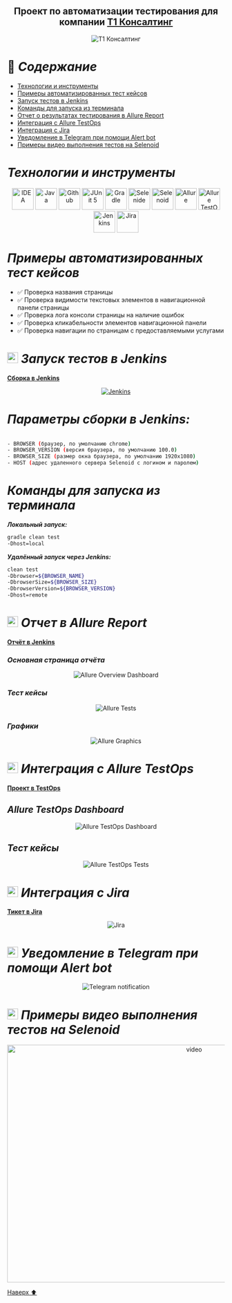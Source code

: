 
<h2 align="center"> Проект по автоматизации тестирования для компании <a target="_blank" href="https://www.t1-consulting.ru">Т1 Консалтинг</a> </h2>

<p align="center">
<img title="Т1 Консалтинг" src="images/T1-Consulting.png">
</p>


<a name="наверх"></a>

# :green_book: *Содержание*

+ [Технологии и инструменты](#Technology)
+ [Примеры автоматизированных тест кейсов](#TestCases)
+ [Запуск тестов в Jenkins](#Jenkins)
+ [Команды для запуска из терминала](#SystemProperty)
+ [Отчет о результатах тестирования в Allure Report](#AllureReport)
+ [Интеграция с Allure TestOps](#AllureTestOps)
+ [Интеграция с Jira](#Jira)
+ [Уведомление в Telegram при помощи Alert bot](#Telegram)
+ [Примеры видео выполнения тестов на Selenoid](#Selenoid)


<h1 align="left">
<a name="Technology"><i>Технологии и инструменты</i></a>
</h1>

<p align="center">  
<a href="https://www.jetbrains.com/idea/"><img src="images/Intelij_IDEA.svg" width="50" height="50"  alt="IDEA"/></a>  
<a href="https://www.java.com/"><img src="images/Java.svg" width="50" height="50"  alt="Java"/></a>  
<a href="https://github.com/"><img src="images/Github.svg" width="50" height="50"  alt="Github"/></a>  
<a href="https://junit.org/junit5/"><img src="images/JUnit5.svg" width="50" height="50"  alt="JUnit 5"/></a>  
<a href="https://gradle.org/"><img src="images/Gradle.svg" width="50" height="50"  alt="Gradle"/></a>  
<a href="https://selenide.org/"><img src="images/Selenide.svg" width="50" height="50"  alt="Selenide"/></a>  
<a href="https://aerokube.com/selenoid/"><img src="images/Selenoid.svg" width="50" height="50"  alt="Selenoid"/></a>  
<a href="https://github.com/allure-framework/allure2"><img src="images/Allure_Report.svg" width="50" height="50"  alt="Allure"/></a> 
<a href="https://qameta.io/"><img src="images/AllureTestOps.svg" width="50" height="50"  alt="Allure TestOps"/></a>   
<a href="https://www.jenkins.io/"><img src="images/Jenkins.svg" width="50" height="50"  alt="Jenkins"/></a>  
<a href="https://www.atlassian.com/ru/software/jira/"><img src="images/Jira.svg" width="50" height="50"  alt="Jira"/></a>  
</p>


<h1 align="left">
<a name="TestCases"><i>Примеры автоматизированных тест кейсов</i></a>
</h1>

- :white_check_mark: Проверка названия страницы
- :white_check_mark: Проверка видимости текстовых элементов в навигационной панели страницы
- :white_check_mark: Проверка лога консоли страницы на наличие ошибок
- :white_check_mark: Проверка кликабельности элементов навигационной панели
- :white_check_mark: Проверка навигации по страницам с предоставляемыми услугами


<h1 align="left">
<img src="images/Jenkins.svg" width="25" height="25" alt="Jenkins"/>  <a name="Jenkins"><i>Запуск тестов в Jenkins</i></a>
</h1>

<a target="_blank" href="https://jenkins.autotests.cloud/job/qa_guru_diplom_UI_tests/">**Сборка в Jenkins**</a>
<p align="center">  
<a href="https://jenkins.autotests.cloud/job/qa_guru_diplom_Mobile_tests/"><img src="images/JenkinsJob.png" alt="Jenkins"/></a>  
</p>




# *Параметры сборки в Jenkins:*
```bash 

- BROWSER (браузер, по умолчанию chrome)
- BROWSER_VERSION (версия браузера, по умолчанию 100.0)
- BROWSER_SIZE (размер окна браузера, по умолчанию 1920x1080)
- HOST (адрес удаленного сервера Selenoid с логином и паролем)

```

<h1 align="left">
<a name="SystemProperty"><i>Команды для запуска из терминала</i></a>
</h1>

***Локальный запуск:***
```bash  
gradle clean test
-Dhost=local
```

***Удалённый запуск через Jenkins:***
```bash  
clean test
-Dbrowser=${BROWSER_NAME}
-DbrowserSize=${BROWSER_SIZE}
-DbrowserVersion=${BROWSER_VERSION}
-Dhost=remote
```

<h1 align="left">
<img src="images/Allure_Report.svg" width="25" height="25" alt="Allure_Report"/>  <a name="AllureReport"><i>Отчет в Allure Report</i></a>
</h1>

<a target="_blank" href="https://jenkins.autotests.cloud/job/qa_guru_diplom_UI_tests">**Отчёт в Jenkins**</a>
<p align="center"> 


### *Основная страница отчёта*

<p align="center">  
<img title="Allure Overview Dashboard" src="images/Allure_Report_Overview.png">  
</p>  

### *Тест кейсы*

<p align="center">  
<img title="Allure Tests" src="images/Test_cases.png">  
</p>

### *Графики*

  <p align="center">  
<img title="Allure Graphics" src="images/Allure_Charts.png">  
</p>


<h1 align="left">
<img src="images/AllureTestOps.svg" width="25" height="25" alt="AllureTestOps"/> <a name="AllureTestOps"><i>Интеграция с Allure TestOps</i></a>
</h1>

<a target="_blank" href="https://allure.autotests.cloud/launch/15392/tree?treeId=0">**Проект в TestOps**</a>
<p align="center">  


## *Allure TestOps Dashboard*

<p align="center">  
<img title="Allure TestOps Dashboard" src="images/Allure_Test_Ops_Dashboard.png">  
</p> 

## *Тест кейсы*

<p align="center">  
<img title="Allure TestOps Tests" src="images/Allure_TestOps_Test_Cases.png">  
</p>

<h1 align="left">
<img src="images/Jira.svg" width="25" height="25" alt="Jira"/> <a name="Jira"><i>Интеграция с Jira</i></a>
</h1>

<a target="_blank" href="https://jira.autotests.cloud/browse/AUTO-1313">**Тикет в Jira**</a>
<p align="center">  


<p align="center">  
<img title="Jira" src="images/Jira_Ticket.png">  
</p>

<h1 align="left">
<img src="images/Telegram.svg" width="25" height="25"  alt="Allure"/> <a name="Telegram"><i>Уведомление в Telegram при помощи Alert bot</i></a>
</h1>

<p align="center">  
<img title="Telegram notification" src="images/Telegram_bot.png">  
</p>


<h1 align="left">
<img src="images/Selenoid.svg" width="25" height="25" alt="Selenoid"/> <a name="Selenoid"><i>Примеры видео выполнения тестов на Selenoid</i></a>
</h1>

<p align="center"> 
<img title="Browserstack Video" src="images/Selenoid_Video.gif" width="850" height="550"  alt="video">   
</p>

[Наверх ⬆](#наверх)
